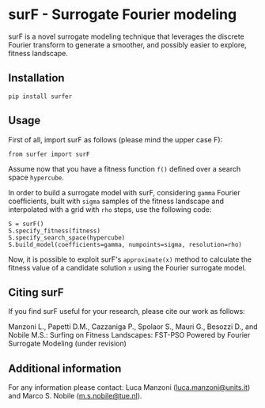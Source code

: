# surF - Surrogate Fourier modeling 

surF is a novel surrogate modeling technique that leverages the discrete Fourier transform to generate a smoother, and possibly easier to explore, fitness landscape.

## Installation

```pip install surfer```

## Usage

First of all, import surF as follows (please mind the upper case F):

```
from surfer import surF
```

Assume now that you have a fitness function ```f()``` defined over a search space ```hypercube```.

In order to build a surrogate model with surF, considering ```gamma``` Fourier coefficients, built with ```sigma``` samples of the fitness landscape and interpolated with a grid with ```rho``` steps, use the following code:

```
S = surF()
S.specify_fitness(fitness)
S.specify_search_space(hypercube)
S.build_model(coefficients=gamma, numpoints=sigma, resolution=rho)
```

Now, it is possible to exploit surF's  ```approximate(x)``` method to calculate the fitness value of a candidate solution ```x``` using the Fourier surrogate model.

## Citing surF

If you find surF useful for your research, please cite our work as follows:

Manzoni L., Papetti D.M., Cazzaniga P., Spolaor S., Mauri G., Besozzi D., and Nobile M.S.: Surfing on Fitness Landscapes: FST-PSO Powered by Fourier Surrogate Modeling (under revision)

## Additional information

For any information please contact: Luca Manzoni (luca.manzoni@units.it) and Marco S. Nobile (m.s.nobile@tue.nl).
